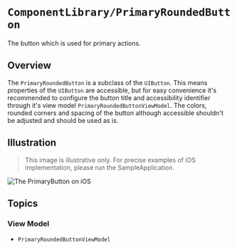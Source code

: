 # ``ComponentLibrary/PrimaryRoundedButton``

The button which is used for primary actions.

## Overview

The `PrimaryRoundedButton` is a subclass of the `UIButton`. This means properties of the `UIButton` are accessible, but for easy convenience it's recommended to configure the button title and accessibility identifier through it's view model ``PrimaryRoundedButtonViewModel``. The colors, rounded corners and spacing of the button although accessible shouldn't be adjusted and should be used as is.

## Illustration

> This image is illustrative only. For precise examples of iOS implementation, please run the SampleApplication.

![The PrimaryButton on iOS](PrimaryButton)

## Topics

### View Model

- ``PrimaryRoundedButtonViewModel``
